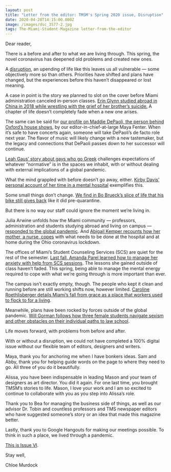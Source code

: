 ```yaml
---
layout: post
title: "Letter from the editor: TMSM's Spring 2020 issue, Disruption"
date: 2020-04-28T14:15:00.000Z
image: /images/dsc_3577-2.jpg
tags: The-Miami-Student-Magazine letter-from-the-editor
---
```

Dear reader,

There is a before and after to what we are living through. This spring, the novel coronavirus has deepened old problems and created new ones.

A [disruption](http://magazine.miamistudent.net/), an upending of life like this leaves us all vulnerable — some objectively more so than others. Priorities have shifted and plans have changed, but the experiences before this haven’t disappeared or lost meaning.

A case in point is the story we planned to slot on the cover before Miami administration canceled in-person classes. [Erin Glynn studied abroad in China in 2018 while wrestling with the grief of her brother’s suicide.](http://magazine.miamistudent.net/to-love-and-to-suffer/) A chapter of life doesn’t completely fade when a new one arises.

The same can be said for [our profile on Maddie DePaoli, the person behind Oxford’s house shows](http://magazine.miamistudent.net/a-little-night-music/), by our editor-in-chief-at-large Maya Fenter. When it’s safe to have concerts again, someone will take DePaoli’s de facto role next year. The flavor of music will likely change with a new tastemaker, but the legacy and connections that DePaoli passes down to her successor will continue.

[Leah Gaus’ story about gays who go Greek](http://magazine.miamistudent.net/rushing-in-and-coming-out/) challenges expectations of whatever “normative” is in the spaces we inhabit, with or without dealing with external implications of a global pandemic.

What the mind grappled with before doesn’t go away, either. [Kirby Davis’ personal account of her time in a mental hospital](http://magazine.miamistudent.net/i-didnt-get-a-lobotomy-but-depression-still-sucks/) exemplifies this.

Some small things don’t change. [We find in Bo Brueck’s slice of life that his bike still gives back](http://magazine.miamistudent.net/what-a-ride/) like it did pre-quarantine.

But there is no way our staff could ignore the moment we’re living in.

Julia Arwine unfolds how the Miami community — professors, administration and students studying abroad and living on campus — [responded to the global pandemic](http://magazine.miamistudent.net/disruption/). And [Abigail Kemper recounts how her mother, a nurse, copes](http://magazine.miamistudent.net/boiling-over/) with what needs to be done at the hospital and at home during the Ohio coronavirus lockdown.

The offices of Miami’s Student Counseling Services (SCS) are quiet for the rest of the semester. [Last fall, Amanda Parel learned how to manage her anxiety with help from SCS sessions](http://magazine.miamistudent.net/unburdened/). The lessons she gained outside of class haven’t faded. This spring, being able to manage the mental energy required to cope with what we’re going through is more important than ever.

The campus isn’t exactly empty, though. The people who kept it clean and running before are still working shifts now, however limited. [Caroline Roethlisberger details Miami’s fall from grace as a place that workers used to flock to for a living](http://magazine.miamistudent.net/mother-miami/).

Meanwhile, plans have been rocked by forces outside of the global pandemic. [Will Gorman follows how three female students navigate sexism and other obstacles on their individual paths to law school](http://magazine.miamistudent.net/trial-by-law-school/).

Life moves forward, with problems from before and after.

With or without a disruption, we could not have completed a 100% digital issue without our flexible team of editors, designers and writers.

Maya, thank you for anchoring me when I have bonkers ideas. Sam and Abby, thank you for helping guide words on the page to where they need to go. All three of you do it beautifully.

Alissa, you have been indispensable in leading Mason and your team of designers as art director. You did it again. For one last time, you brought TMSM’s stories to life. Mason, I love your work and I am so excited to continue to collaborate with you as you step into Alissa’s role.

Thank you to Bea for managing the business side of things, as well as our advisor Dr. Tobin and countless professors and TMS newspaper editors who have suggested someone’s story or an idea that made this magazine better.

Lastly, thank you to Google Hangouts for making our meetings possible. To think in such a place, we lived through a pandemic.

[This is Issue VI](http://magazine.miamistudent.net/).

Stay well,

Chloe Murdock